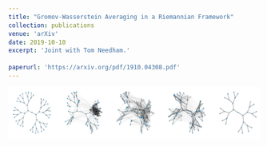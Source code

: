 ```yaml
---
title: "Gromov-Wasserstein Averaging in a Riemannian Framework"
collection: publications
venue: 'arXiv'
date: 2019-10-10
excerpt: 'Joint with Tom Needham.'

paperurl: 'https://arxiv.org/pdf/1910.04308.pdf'
---
```


![](images/fig-header-adj.png)
